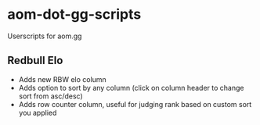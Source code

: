 # aom-dot-gg-scripts
Userscripts for aom.gg

## Redbull Elo
- Adds new RBW elo column
- Adds option to sort by any column (click on column header to change sort from asc/desc)
- Adds row counter column, useful for judging rank based on custom sort you applied
